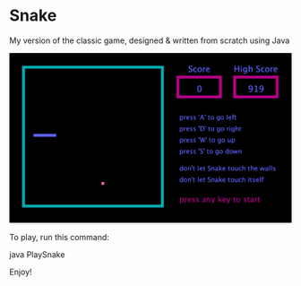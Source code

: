 # Snake
My version of the classic game, designed &amp; written from scratch using Java

![Snake Screenshot](/images/snake.jpg)

To play, run this command:

java PlaySnake

Enjoy!


